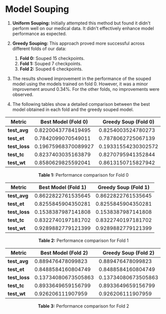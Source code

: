 # Model Souping
1. **Uniform Souping:** Initially attempted this method but found it didn't perform well on our medical data. It didn't effectively enhance model performance as expected.

2. **Greedy Souping:** This approach proved more successful across different folds of our data:
    1. **Fold 0:** Souped 15 checkpoints.
    2. **Fold 1:** Souped 7 checkpoints.
    3. **Fold 2:** Souped 6 checkpoints.

3. The results showed improvement in the performance of the souped model using the models trained on fold 0. However, it was a minor improvement around 0.34%. For the other folds, no improvements were observed.

4. The following tables show a detailed comparison between the best model obtained in each fold and the greedy souped model.

<center>

| **Metric**   | **Best Model (Fold 0)** | **Greedy Soup (Fold 0)** |
|--------------|-------------------------|--------------------------|
| **test_avg** | 0.8220043778419495       | 0.8254003524780273        |
| **test_et**  | 0.7842099070549011       | 0.7878062725067139        |
| **test_loss**| 0.19675968370089927      | 0.19331554230302572       |
| **test_tc**  | 0.8237403035163879       | 0.8270795941352844        |
| **test_wt**  | 0.8580629825592041       | 0.8613150715827942        |

**Table 1:** Performance comparison for Fold 0

</center>

<center>

| **Metric**   | **Best Model (Fold 1)** | **Greedy Soup (Fold 1)** |
|--------------|-------------------------|--------------------------|
| **test_avg** | 0.8622822761535645       | 0.8622822761535645        |
| **test_et**  | 0.8255845904350281       | 0.8255845904350281        |
| **test_loss**| 0.1538387987141808       | 0.1538387987141808        |
| **test_tc**  | 0.8322740197181702       | 0.8322740197181702        |
| **test_wt**  | 0.9289882779121399       | 0.9289882779121399        |

**Table 2:** Performance comparison for Fold 1

</center>

<center>

| **Metric**   | **Best Model (Fold 2)** | **Greedy Soup (Fold 2)** |
|--------------|-------------------------|--------------------------|
| **test_avg** | 0.889476478099823        | 0.889476478099823         |
| **test_et**  | 0.8488584160804749       | 0.8488584160804749        |
| **test_loss**| 0.13734080673505863      | 0.13734080673505863       |
| **test_tc**  | 0.8933649659156799       | 0.8933649659156799        |
| **test_wt**  | 0.926206111907959        | 0.926206111907959         |

**Table 3:** Performance comparison for Fold 2

</center>

